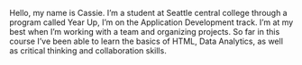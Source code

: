 
Hello, my name is Cassie. I’m a student at Seattle central college through a program called Year Up, I’m on the Application Development track.
I’m at my best when I’m working with a team and organizing projects. So far in this course I’ve been able to learn the basics of HTML, Data Analytics, as well as critical thinking and collaboration skills.
